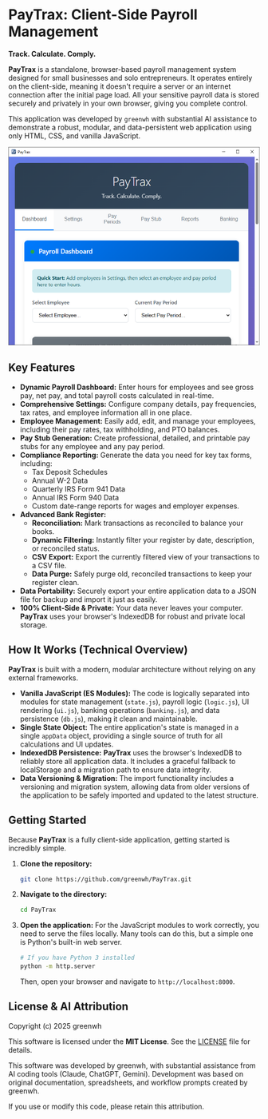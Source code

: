 # PayTrax: Client-Side Payroll Management

**Track. Calculate. Comply.**

**PayTrax** is a standalone, browser-based payroll management system designed for small businesses and solo entrepreneurs. It operates entirely on the client-side, meaning it doesn't require a server or an internet connection after the initial page load. All your sensitive payroll data is stored securely and privately in your own browser, giving you complete control.

This application was developed by `greenwh` with substantial AI assistance to demonstrate a robust, modular, and data-persistent web application using only HTML, CSS, and vanilla JavaScript.

![PayTrax Demo Screenshot](docs/Capture.PNG)

## Key Features

-   **Dynamic Payroll Dashboard:**
    Enter hours for employees and see gross pay, net pay, and total payroll costs calculated in real-time.
-   **Comprehensive Settings:**
    Configure company details, pay frequencies, tax rates, and employee information all in one place.
-   **Employee Management:**
    Easily add, edit, and manage your employees, including their pay rates, tax withholding, and PTO balances.
-   **Pay Stub Generation:**
    Create professional, detailed, and printable pay stubs for any employee and any pay period.
-   **Compliance Reporting:**
    Generate the data you need for key tax forms, including:
    -   Tax Deposit Schedules
    -   Annual W-2 Data
    -   Quarterly IRS Form 941 Data
    -   Annual IRS Form 940 Data
    -   Custom date-range reports for wages and employer expenses.
-   **Advanced Bank Register:**
    -   **Reconciliation:** Mark transactions as reconciled to balance your books.
    -   **Dynamic Filtering:** Instantly filter your register by date, description, or reconciled status.
    -   **CSV Export:** Export the currently filtered view of your transactions to a CSV file.
    -   **Data Purge:** Safely purge old, reconciled transactions to keep your register clean.
-   **Data Portability:**
    Securely export your entire application data to a JSON file for backup and import it just as easily.
-   **100% Client-Side & Private:**
    Your data never leaves your computer. **PayTrax** uses your browser's IndexedDB for robust and private local storage.

## How It Works (Technical Overview)

**PayTrax** is built with a modern, modular architecture without relying on any external frameworks.

-   **Vanilla JavaScript (ES Modules):**
    The code is logically separated into modules for state management (`state.js`), payroll logic (`logic.js`), UI rendering (`ui.js`), banking operations (`banking.js`), and data persistence (`db.js`), making it clean and maintainable.
-   **Single State Object:**
    The entire application's state is managed in a single `appData` object, providing a single source of truth for all calculations and UI updates.
-   **IndexedDB Persistence:**
    **PayTrax** uses the browser's IndexedDB to reliably store all application data. It includes a graceful fallback to localStorage and a migration path to ensure data integrity.
-   **Data Versioning & Migration:**
    The import functionality includes a versioning and migration system, allowing data from older versions of the application to be safely imported and updated to the latest structure.

## Getting Started

Because **PayTrax** is a fully client-side application, getting started is incredibly simple.

1.  **Clone the repository:**
    ```sh
    git clone https://github.com/greenwh/PayTrax.git
    ```
2.  **Navigate to the directory:**
    ```sh
    cd PayTrax
    ```
3.  **Open the application:**
    For the JavaScript modules to work correctly, you need to serve the files locally. Many tools can do this, but a simple one is Python's built-in web server.
    ```sh
    # If you have Python 3 installed
    python -m http.server
    ```
    Then, open your browser and navigate to `http://localhost:8000`.

## License & AI Attribution

Copyright (c) 2025 greenwh

This software is licensed under the **MIT License**. See the [LICENSE](LICENSE) file for details.

This software was developed by greenwh, with substantial assistance from AI coding tools (Claude, ChatGPT, Gemini). Development was based on original documentation, spreadsheets, and workflow prompts created by greenwh.

If you use or modify this code, please retain this attribution.